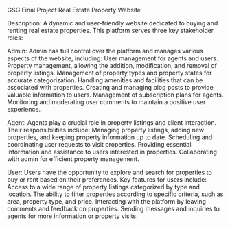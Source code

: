 GSG Final Project 
Real Estate Property Website

Description:
A dynamic and user-friendly website dedicated to buying and renting real estate properties. This platform serves three key stakeholder roles:

Admin:
Admin has full control over the platform and manages various aspects of the website, including:
User management for agents and users.
Property management, allowing the addition, modification, and removal of property listings.
Management of property types and property states for accurate categorization.
Handling amenities and facilities that can be associated with properties.
Creating and managing blog posts to provide valuable information to users.
Management of subscription plans for agents.
Monitoring and moderating user comments to maintain a positive user experience.


Agent:
Agents play a crucial role in property listings and client interaction.
Their responsibilities include:
Managing property listings, adding new properties, and keeping property information up to date.
Scheduling and coordinating user requests to visit properties.
Providing essential information and assistance to users interested in properties.
Collaborating with admin for efficient property management.


User:
Users have the opportunity to explore and search for properties to buy or rent based on their preferences.
Key features for users include:
Access to a wide range of property listings categorized by type and location.
The ability to filter properties according to specific criteria, such as area, property type, and price.
Interacting with the platform by leaving comments and feedback on properties.
Sending messages and inquiries to agents for more information or property visits.

